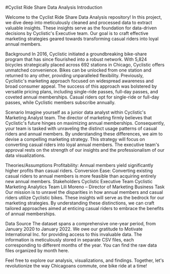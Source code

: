 #Cyclist Ride Share Data Analysis
Introduction


Welcome to the Cyclist Ride Share Data Analysis repository! In this project, we dive deep into meticulously cleaned and processed data to extract valuable insights. These insights serve as the foundation for data-driven decisions by Cyclistic's Executive team. Our goal is to craft effective marketing strategies geared towards transforming casual riders into loyal annual members.

Background
In 2016, Cyclistic initiated a groundbreaking bike-share program that has since flourished into a robust network. With 5,824 bicycles strategically placed across 692 stations in Chicago, Cyclistic offers unmatched convenience. Bikes can be unlocked from one station and returned to any other, providing unparalleled flexibility. Previously, Cyclistic's marketing approach focused on widespread awareness and broad consumer appeal. The success of this approach was bolstered by versatile pricing plans, including single-ride passes, full-day passes, and coveted annual memberships. Casual riders opt for single-ride or full-day passes, while Cyclistic members subscribe annually.

Scenario
Imagine yourself as a junior data analyst within Cyclistic's Marketing Analyst team. The director of marketing firmly believes that Cyclistic's future hinges on maximizing annual memberships. Consequently, your team is tasked with unraveling the distinct usage patterns of casual riders and annual members. By understanding these differences, we aim to devise a compelling marketing strategy. This strategy will focus on converting casual riders into loyal annual members. The executive team's approval rests on the strength of our insights and the professionalism of our data visualizations.

Theories/Assumptions
Profitability: Annual members yield significantly higher profits than casual riders.
Conversion Ease: Converting existing casual riders to annual members is more feasible than acquiring entirely new annual members.
Stakeholders
Cyclistic Executive Team
Cyclistic Marketing Analytics Team
Lili Moreno – Director of Marketing
Business Task
Our mission is to unravel the disparities in how annual members and casual riders utilize Cyclistic bikes. These insights will serve as the bedrock for our marketing strategies. By understanding these distinctions, we can craft tailored approaches aimed at enticing casual riders to embrace the benefits of annual memberships.

Data Source
The dataset spans a comprehensive one-year period, from January 2020 to January 2022. We owe our gratitude to Motivate International Inc. for providing access to this invaluable data. The information is meticulously stored in separate CSV files, each corresponding to different months of the year. You can find the raw data files organized by month here.

Feel free to explore our analysis, visualizations, and findings. Together, let's revolutionize the way Chicagoans commute, one bike ride at a time!
